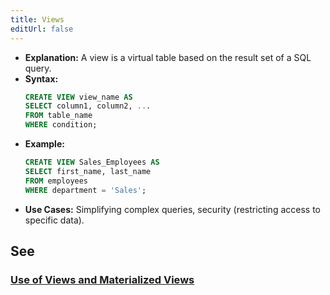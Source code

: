 ```yaml
---
title: Views
editUrl: false
---
```


* **Explanation:** A view is a virtual table based on the result set of a SQL query.
* **Syntax:**
  ```sql
  CREATE VIEW view_name AS
  SELECT column1, column2, ...
  FROM table_name
  WHERE condition;
  ```
* **Example:**
  ```sql
  CREATE VIEW Sales_Employees AS
  SELECT first_name, last_name
  FROM employees
  WHERE department = 'Sales';
  ```
* **Use Cases:** Simplifying complex queries, security (restricting access to specific data).

## See

### [Use of Views and Materialized Views](/notes/sql/performance/use-of-views-and-materialized-views)
